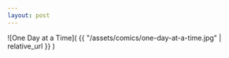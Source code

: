 ```yaml
---
layout: post
---
```


![One Day at a Time]( {{ "/assets/comics/one-day-at-a-time.jpg" | relative_url }} )
